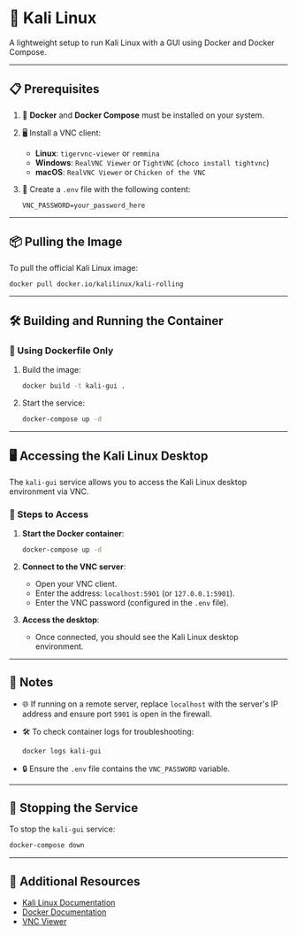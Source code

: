 # 🐉 Kali Linux

A lightweight setup to run Kali Linux with a GUI using Docker and Docker Compose.

---

## 📋 Prerequisites

1. 🐳 **Docker** and **Docker Compose** must be installed on your system.
2. 🖥️ Install a VNC client:
   - **Linux**: `tigervnc-viewer` or `remmina`
   - **Windows**: `RealVNC Viewer` or `TightVNC` (`choco install tightvnc`)
   - **macOS**: `RealVNC Viewer` or `Chicken of the VNC`
3. 🔑 Create a `.env` file with the following content:
  
   ```env
   VNC_PASSWORD=your_password_here
   ```

---

## 📦 Pulling the Image

To pull the official Kali Linux image:

```bash
docker pull docker.io/kalilinux/kali-rolling
```

---

## 🛠️ Building and Running the Container

### 🔨 Using Dockerfile Only

1. Build the image:
  
   ```bash
   docker build -t kali-gui .
   ```

1. Start the service:

   ```bash
   docker-compose up -d
   ```

---

## 🖥️ Accessing the Kali Linux Desktop

The `kali-gui` service allows you to access the Kali Linux desktop environment via VNC.

### 🚀 Steps to Access

1. **Start the Docker container**:

   ```bash
   docker-compose up -d
   ```

2. **Connect to the VNC server**:
   - Open your VNC client.
   - Enter the address: `localhost:5901` (or `127.0.0.1:5901`).
   - Enter the VNC password (configured in the `.env` file).

3. **Access the desktop**:
   - Once connected, you should see the Kali Linux desktop environment.

---

## 📝 Notes

- 🌐 If running on a remote server, replace `localhost` with the server's IP address and ensure port `5901` is open in the firewall.
- 🛠️ To check container logs for troubleshooting:

  ```bash
  docker logs kali-gui
  ```

- 🔒 Ensure the `.env` file contains the `VNC_PASSWORD` variable.

---

## 🛑 Stopping the Service

To stop the `kali-gui` service:

```bash
docker-compose down
```

---

## 📖 Additional Resources

- [Kali Linux Documentation](https://www.kali.org/docs/)
- [Docker Documentation](https://docs.docker.com/)
- [VNC Viewer](https://www.realvnc.com/en/connect/download/viewer/)
